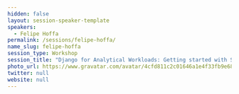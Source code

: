 ```yaml
---
hidden: false
layout: session-speaker-template
speakers: 
  - Felipe Hoffa
permalink: /sessions/felipe-hoffa/
name_slug: felipe-hoffa
session_type: Workshop
session_title: "Django for Analytical Workloads: Getting started with Snowflake"
photo_url: https://www.gravatar.com/avatar/4cfd811c2c01646a1e4f33fb9e68ab5c
twitter: null
website: null
---
```


